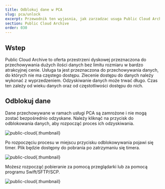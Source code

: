 ```yaml
---
title: Odblokuj dane w PCA
slug: pca/unlock
excerpt: Przewodnik ten wyjasnia, jak zarzadzac usuga Public Cloud Archive.
section: Public Cloud Archive
order: 030
---
```



## Wstep
Public Cloud Archive to oferta przestrzeni dyskowej przeznaczona do przechowywania dużych ilości danych bez limitu rozmiaru w bardzo atrakcyjnej cenie. Usługa ta jest przeznaczona do przechowywania danych, do których nie ma częstego dostępu. Zlecenie dostępu do danych należy wykonać z wyprzedzeniem. Odzyskiwanie danych może trwać długo. Czas ten zależy od wieku danych oraz od częstotliwości dostępu do nich.


## Odblokuj dane
Dane przechowywane w ramach usługi PCA są zamrożone i nie mogą zostać bezpośrednio odzyskane. Należy kliknąć na przycisk do odblokowania danych, aby rozpocząć proces ich odzyskiwania.


![public-cloud](images/PCARECUP_PL.png){.thumbnail}

Po rozpoczęciu procesu w miejscu przycisku odblokowywania pojawi się timer. Plik będzie dostępny do pobrania po zatrzymaniu się timera.


![public-cloud](images/PCARECUP2_PL.png){.thumbnail}

Możesz rozpocząć pobieranie za pomocą przeglądarki lub za pomocą programu Swift/SFTP/SCP.


![public-cloud](images/PCARECUP3_PL.png){.thumbnail}